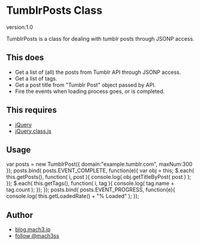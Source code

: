 TumblrPosts Class
=====

version:1.0

TumblrPosts is a class for dealing with tumblr posts through JSONP access.


This does
-----

- Get a list of (all) the posts from Tumblr API through JSONP access.
- Get a list of tags.
- Get a post title from "Tumblr Post" object passed by API.
- Fire the events when loading process goes, or is completed.

This requires
-----

- [jQuery](http://jquery.com)
- [jQuery.class.js](http://blog.mach3.jp/2010/09/jquery-class-js.html)

Usage
-----

  var posts = new TumblrPost({
    domain:"example.tumblr.com",
    maxNum:300
  });
  posts.bind( posts.EVENT_COMPLETE, function(e){
    var obj = this;
    $.each( this.getPosts(), function( i, post ){
      console.log( obj.getTitleByPost( post ) );
    });
    $.each( this.getTags(), function( i, tag ){
      console.log( tag.name + tag.count );
    });
  });
  posts.bind( posts.EVENT_PROGRESS, function(e){
    console.log( this.getLoadedRate() + "% Loaded" );
  });


Author
-----

- [blog.mach3.jp](http://blog.mach3.jp/)
- [follow @mach3ss](http://twitter.com/mach3ss)




